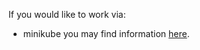If you would like to work via:
- minikube you may find information [here](https://github.com/scan-io-git/scan-io/tree/main/docs/minikube.md).